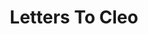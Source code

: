 ---
title: "Letters To Cleo"
summary: "**Letters To Cleo** are a Boston-based alternative rock band, formed in 1990 by Greg McKenna and Kay Hanley after the break-up of their former band, **Rebbecca Lula**. The original line-up included Kay Hanley , Greg McKenna , Mike Eisenstein , Stacy Jones and Scott Riebling . From 1993 to 1997, **Letters To Cleo** released 3 albums and had several tracks included on various TV and movie soundtracks. Their first hit single \"Here & Now\" reached #10 on the Billboard Modern Rock Singles chart. In 1997, drummer Stacy Jones left the band and was replaced by Tom Polce. After a short tour, Tom Polce was replaced by Jason Sutter. The group initially disbanded in 2000, but have reformed several times since 2008 to play shows primarily in Boston. They released a new EP, Back To Nebraska, in 2016 and will release a Christmas EP in November 2019."
slug: "letters-to-cleo"
image: "letters-to-cleo.jpg"
apple_music_artist_url: "https://music.apple.com/gb/artist/letters-to-cleo/198779"
wikipedia_url: "https://en.wikipedia.org/wiki/Letters_to_Cleo"
---